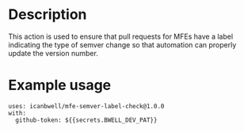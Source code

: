 # Description

This action is used to ensure that pull requests for MFEs have a label indicating the type of semver change so that automation can properly update the version number.


# Example usage

```
uses: icanbwell/mfe-semver-label-check@1.0.0
with:
  github-token: ${{secrets.BWELL_DEV_PAT}}
```
